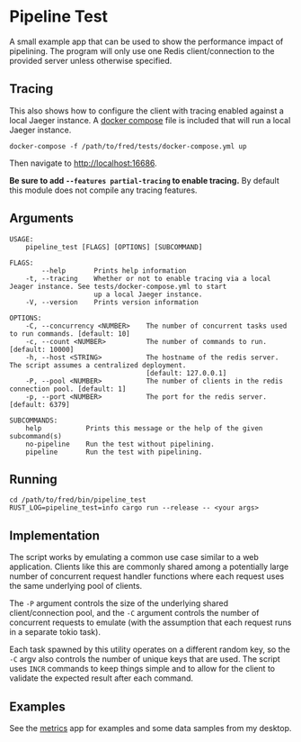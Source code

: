Pipeline Test
=============

A small example app that can be used to show the performance impact of pipelining. The program will only use one Redis client/connection to the provided server unless otherwise specified.

## Tracing 

This also shows how to configure the client with tracing enabled against a local Jaeger instance. A [docker compose](../../tests/docker-compose.yml) file is included that will run a local Jaeger instance.

```
docker-compose -f /path/to/fred/tests/docker-compose.yml up
```

Then navigate to <http://localhost:16686>.

**Be sure to add `--features partial-tracing` to enable tracing.** By default this module does not compile any tracing features.

## Arguments

```
USAGE:
    pipeline_test [FLAGS] [OPTIONS] [SUBCOMMAND]

FLAGS:
        --help       Prints help information
    -t, --tracing    Whether or not to enable tracing via a local Jeager instance. See tests/docker-compose.yml to start
                     up a local Jaeger instance.
    -V, --version    Prints version information

OPTIONS:
    -C, --concurrency <NUMBER>    The number of concurrent tasks used to run commands. [default: 10]
    -c, --count <NUMBER>          The number of commands to run. [default: 10000]
    -h, --host <STRING>           The hostname of the redis server. The script assumes a centralized deployment.
                                  [default: 127.0.0.1]
    -P, --pool <NUMBER>           The number of clients in the redis connection pool. [default: 1]
    -p, --port <NUMBER>           The port for the redis server. [default: 6379]

SUBCOMMANDS:
    help           Prints this message or the help of the given subcommand(s)
    no-pipeline    Run the test without pipelining.
    pipeline       Run the test with pipelining.

```

## Running

```
cd /path/to/fred/bin/pipeline_test
RUST_LOG=pipeline_test=info cargo run --release -- <your args>
```

## Implementation

The script works by emulating a common use case similar to a web application. Clients like this are commonly shared among a potentially large number of concurrent request handler functions where each request uses the same underlying pool of clients. 

The `-P` argument controls the size of the underlying shared client/connection pool, and the `-C` argument controls the number of concurrent requests to emulate (with the assumption that each request runs in a separate tokio task).

Each task spawned by this utility operates on a different random key, so the `-C` argv also controls the number of unique keys that are used. The script uses `INCR` commands to keep things simple and to allow for the client to validate the expected result after each command.

## Examples

See the [metrics](../pipeline_metrics) app for examples and some data samples from my desktop.